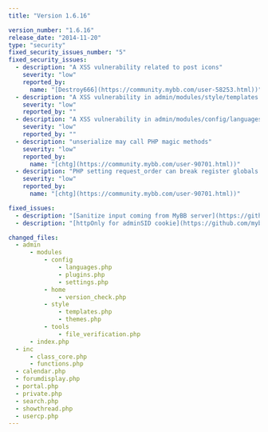 ```yaml
---
title: "Version 1.6.16"

version_number: "1.6.16"
release_date: "2014-11-20"
type: "security"
fixed_security_issues_number: "5"
fixed_security_issues:
  - description: "A XSS vulnerability related to post icons"
    severity: "low"
    reported_by:
      name: "[Destroy666](https://community.mybb.com/user-58253.html))"
  - description: "A XSS vulnerability in admin/modules/style/templates.php"
    severity: "low"
    reported_by: ""
  - description: "A XSS vulnerability in admin/modules/config/languages.php"
    severity: "low"
    reported_by: ""
  - description: "unserialize may call PHP magic methods"
    severity: "low"
    reported_by:
      name: "[chtg](https://community.mybb.com/user-90701.html))"
  - description: "PHP setting request_order can break register globals handling"
    severity: "low"
    reported_by:
      name: "[chtg](https://community.mybb.com/user-90701.html))"

fixed_issues:
  - description: "[Sanitize input coming from MyBB server](https://github.com/mybb/mybb/issues/1617)"
  - description: "[httpOnly for adminSID cookie](https://github.com/mybb/mybb/issues/1622)"

changed_files:
  - admin
      - modules
          - config
              - languages.php
              - plugins.php
              - settings.php
          - home
              - version_check.php
          - style
              - templates.php
              - themes.php
          - tools
              - file_verification.php
      - index.php
  - inc
      - class_core.php
      - functions.php
  - calendar.php
  - forumdisplay.php
  - portal.php
  - private.php
  - search.php
  - showthread.php
  - usercp.php
---
```

